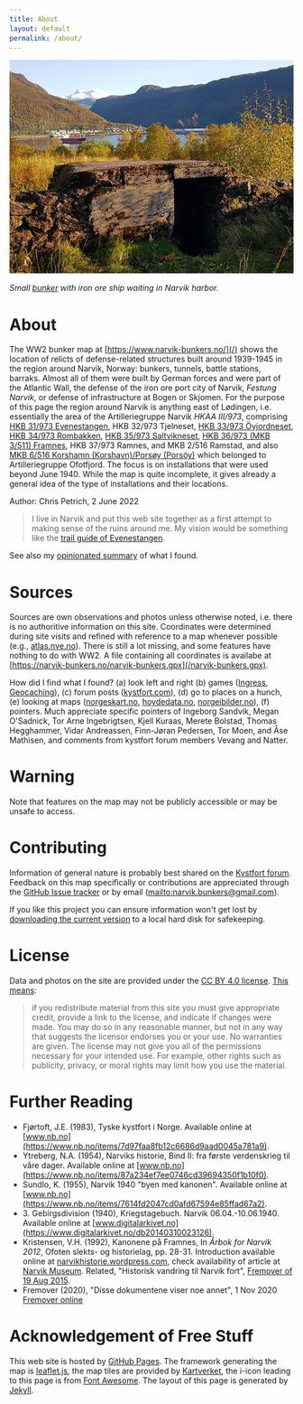 ```yaml
---
title: About
layout: default
permalink: /about/
---
```

![Small bunker at Framneslia, Narvik, with view of the harbor area. Photo: Chris Petrich](/images/Framnes_with_harbor.jpg)

*Small [bunker](/?pos=YXK) with iron ore ship waiting in Narvik harbor.*

# About
The WW2 bunker map at [https://www.narvik-bunkers.no/](/) shows the location of relicts of defense-related structures built around 1939-1945 in the region around Narvik, Norway: bunkers, tunnels, battle stations, barraks. Almost all of them were built by German forces and were part of the Atlantic Wall, the defense of the iron ore port city of Narvik, *Festung Narvik*, or defense of infrastructure at Bogen or Skjomen. For the purpose of this page the region around Narvik is anything east of Lødingen, i.e. essentially the area of the Artilleriegruppe Narvik *HKAA III/973*, comprising [HKB 31/973 Evenestangen](/?ll=68.45507,16.71409&z=16), HKB 32/973 Tjelneset, [HKB 33/973 Öyjordneset](/?ll=68.46614,17.47470&z=16), [HKB 34/973 Rombakken](/?ll=68.44268,17.39923&z=17), [HKB 35/973 Saltvikneset](/?ll=68.38319,17.04446&z=17), [HKB 36/973 (MKB 3/511) Framnes](/?ll=68.43406,17.39395&z=17), HKB 37/973 Ramnes, and MKB 2/516 Ramstad, and also [MKB 6/516 Korshamn (Korshavn)/Porsøy (Porsöy)](/?ll=68.41523,16.56511&z=14) which belonged to Artilleriegruppe Ofotfjord. The focus is on installations that were used beyond June 1940. While the map is quite incomplete, it gives already a general idea of the type of installations and their locations.

Author: Chris Petrich, 2 June 2022

> I live in Narvik and put this web site together as a first attempt to making sense of the ruins around me. My vision would be something like the [trail guide of Evenestangen](https://www.evenes.kommune.no/selvbetjening/dokumentarkiv/kultur-og-fritid/friluftsliv/1030-evenestangen-tursti-hiking-trail/file.html).

See also my [opinionated summary](/overview/) of what I found.

# Sources
Sources are own observations and photos unless otherwise noted, i.e. there is no authoritive information on this site. Coordinates were determined during site visits and refined with reference to a map whenever possible (e.g., [atlas.nve.no](https://atlas.nve.no/)). There is still a lot missing, and some features have nothing to do with WW2. A file containing all coordinates is availabe at [https://narvik-bunkers.no/narvik-bunkers.gpx](/narvik-bunkers.gpx).

How did I find what I found? (a) look left and right (b) games (<a href="https://ingress.com/">Ingress</a>, <a href="https://www.geocaching.com/">Geocaching</a>), (c) forum posts (<a href="http://kystfort.com/forum/">kystfort.com</a>), (d) go to places on a hunch, (e) looking at maps (<a href="https://norgeskart.no">norgeskart.no</a>, <a href="https://hoydedata.no">hoydedata.no</a>, <a href="https://norgeibilder.no">norgeibilder.no</a>), (f) pointers. Much appreciate specific pointers of Ingeborg Sandvik, Megan O'Sadnick, Tor Arne Ingebrigtsen, Kjell Kuraas, Merete Bolstad, Thomas Hegghammer, Vidar Andreassen, Finn-Jøran Pedersen, Tor Moen, and Åse Mathisen, and comments from kystfort forum members Vevang and Natter.

# Warning
Note that features on the map may not be publicly accessible or may be unsafe to access.

# Contributing
Information of general nature is probably best shared on the [Kystfort forum](http://www.kystfort.com/forum/). Feedback on this map specifically or contributions are appreciated through the [GitHub Issue tracker](https://github.com/narvik-bunkers/narvik-bunkers.github.io/issues) or by email (<mailto:narvik.bunkers@gmail.com>).

If you like this project you can ensure information won't get lost by [downloading the current version](https://github.com/narvik-bunkers/narvik-bunkers.github.io/archive/refs/heads/master.zip) to a local hard disk for safekeeping.

# License
Data and photos on the site are provided under the [CC BY 4.0 license](https://creativecommons.org/licenses/by/4.0/legalcode). [This means](https://creativecommons.org/licenses/by/4.0/):

> if you redistribute material from this site you must give appropriate credit, provide a link to the license, and indicate if changes were made. 
> You may do so in any reasonable manner, but not in any way that suggests the licensor endorses you or your use. No warranties are given. 
> The license may not give you all of the permissions necessary for your intended use. For example, other rights such as publicity, privacy, or 
> moral rights may limit how you use the material.

<script>const req = new XMLHttpRequest(); if (sessionStorage.getItem('tag') === null) sessionStorage.setItem('tag', Math.floor(Math.random() * 0x1000000).toString(16)); req.open("GET", 'https://xdat.eu/narvik-bunkers.no/?t='+sessionStorage.getItem('tag')+'&v=1.3&o=a&r='+encodeURIComponent(document.referrer), true); req.send();</script>

# Further Reading
- Fjørtoft, J.E. (1983), Tyske kystfort i Norge. Available online at [www.nb.no](https://www.nb.no/items/7d97faa8fb12c6686d9aad0045a781a9).
- Ytreberg, N.A. (1954), Narviks historie, Bind II: fra første verdenskrieg til våre dager. Available online at [www.nb.no](https://www.nb.no/items/87a234ef7ee0746cd39694350f1b10f0).
- Sundlo, K. (1955), Narvik 1940 "byen med kanonen". Available online at [www.nb.no](https://www.nb.no/items/7614fd2047cd0afd67594e85ffad67a2).
- 3\. Gebirgsdivision (1940), Kriegstagebuch. Narvik 06.04.-10.06.1940. Available online at [www.digitalarkivet.no](https://www.digitalarkivet.no/db20140310023126).
- Kristensen, V.H. (1992), Kanonene på Framnes, In *Årbok for Narvik 2012*, Ofoten slekts- og historielag, pp. 28-31. Introduction available online at [narvikhistorie.wordpress.com](https://narvikhistorie.wordpress.com/2012/12/17/kanonene-pa-framnes/), check availability of article at [Narvik Museum](https://www.museumnord.no/en/narvik/). Related, "Historisk vandring til Narvik fort", [Fremover of 19 Aug 2015](https://www.fremover.no/lokale-nyheter/narvik/historisk-vandring-til-narvik-fort/s/5-17-74261).
- Fremover (2020), "Disse dokumentene viser noe annet", 1 Nov 2020 [Fremover online](https://www.fremover.no/mange-hevdet-bildet-var-manipulert-ingen-husket-bunkeren-men-disse-dokumentene-viser-noe-annet/s/5-17-775035)

# Acknowledgement of Free Stuff
This web site is hosted by [GitHub Pages](https://github.com/narvik-bunkers/narvik-bunkers.github.io). The framework generating the map is [leaflet.js](https://leafletjs.com/), the map tiles are provided by [Kartverket](https://www.kartverket.no/data/API-er-og-tjenester/), the i-icon leading to this page is from [Font Awesome](https://fontawesome.com/license/free).
The layout of this page is generated by [Jekyll](https://jekyllrb.com/).
